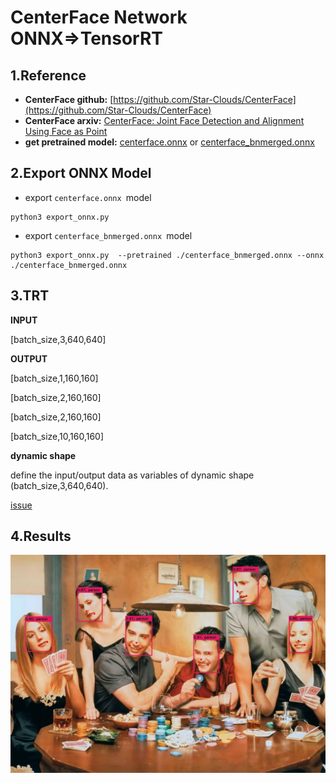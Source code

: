 # CenterFace Network ONNX=>TensorRT

## 1.Reference
- **CenterFace github:** [https://github.com/Star-Clouds/CenterFace](https://github.com/Star-Clouds/CenterFace)
- **CenterFace arxiv:** [CenterFace: Joint Face Detection and Alignment Using Face as Point](https://arxiv.org/abs/1911.03599)
- **get pretrained model:** [centerface.onnx](https://github.com/Star-Clouds/CenterFace/blob/master/models/onnx/centerface.onnx) or [centerface_bnmerged.onnx](https://github.com/Star-Clouds/CenterFace/blob/master/models/onnx/centerface_bnmerged.onnx)

## 2.Export ONNX Model
- export `centerface.onnx `model
```
python3 export_onnx.py
```
- export `centerface_bnmerged.onnx `model
```
python3 export_onnx.py  --pretrained ./centerface_bnmerged.onnx --onnx ./centerface_bnmerged.onnx
```

## 3.TRT

**INPUT**

[batch_size,3,640,640]

**OUTPUT**

[batch_size,1,160,160]

[batch_size,2,160,160]

[batch_size,2,160,160]

[batch_size,10,160,160]

**dynamic shape**

define the input/output data as variables of dynamic shape (batch_size,3,640,640).

[issue](https://github.com/onnx/onnx-tensorrt/issues/328)

## 4.Results

![](prediction.jpg)